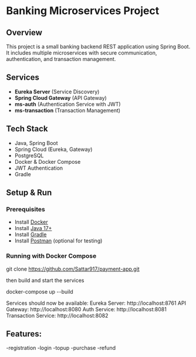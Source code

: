 # Banking Microservices Project

## Overview
This project is a small banking backend REST application using Spring Boot. It includes multiple microservices with secure communication, authentication, and transaction management.

## Services
- **Eureka Server** (Service Discovery)
- **Spring Cloud Gateway** (API Gateway)
- **ms-auth** (Authentication Service with JWT)
- **ms-transaction** (Transaction Management)

## Tech Stack
- Java, Spring Boot
- Spring Cloud (Eureka, Gateway)
- PostgreSQL
- Docker & Docker Compose
- JWT Authentication
- Gradle

## Setup & Run

### Prerequisites
- Install [Docker](https://www.docker.com/)
- Install [Java 17+](https://adoptopenjdk.net/)
- Install [Gradle](https://gradle.org/)
- Install [Postman](https://www.postman.com/) (optional for testing)

### Running with Docker Compose

git clone https://github.com/Sattar917/payment-app.git

then build and start the services

docker-compose up --build

Services should now be available:
Eureka Server: http://localhost:8761
API Gateway: http://localhost:8080
Auth Service: http://localhost:8081
Transaction Service: http://localhost:8082

## Features:
-registration
-login
-topup
-purchase
-refund



